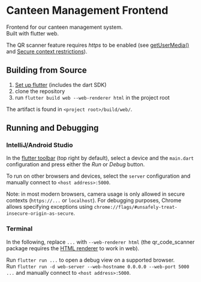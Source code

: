 # Canteen Management Frontend

Frontend for our canteen management system.  
Built with flutter web.

The QR scanner feature requires _https_ to be enabled
(see [getUserMedia()](https://developer.mozilla.org/en-US/docs/Web/API/MediaDevices/getUserMedia)
and [Secure context restrictions](https://developer.mozilla.org/en-US/docs/Web/Security/Secure_Contexts/features_restricted_to_secure_contexts#secure_context_restrictions_that_vary_by_browser)).

## Building from Source

1. [Set up flutter](https://docs.flutter.dev/get-started/install) (includes the dart SDK)
2. clone the repository
3. run `flutter build web --web-renderer html` in the project root

The artifact is found in `<project root>/build/web/`.

## Running and Debugging

### IntelliJ/Android Studio

In the [flutter toolbar](https://docs.flutter.dev/development/tools/android-studio#running-and-debugging) (top right by default),
select a device and the `main.dart` configuration and press either the _Run_ or _Debug_ button.

To run on other browsers and devices, select the `server` configuration and manually connect to `<host address>:5000`.

Note: in most modern browsers, camera usage is only allowed in secure contexts (`https://...` or `localhost`).
For debugging purposes, Chrome allows specifying exceptions using `chrome://flags/#unsafely-treat-insecure-origin-as-secure`.

### Terminal

In the following, replace `...` with `--web-renderer html`
(the qr_code_scanner package requires the [HTML renderer](https://docs.flutter.dev/development/tools/web-renderers) to work in web).

Run `flutter run ...` to open a debug view on a supported browser.  
Run `flutter run -d web-server --web-hostname 0.0.0.0 --web-port 5000 ...` and manually connect to `<host address>:5000`.
